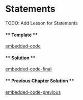 # Statements

TODO: Add Lesson for Statements

<!-- tabs:start -->

#### ** Template **

[embedded-code](../assets/1/1.1-template-code.vy ":include :type=code embed-template")

#### ** Solution **

[embedded-code-final](../assets/1/1.1-finished-code.vy ":include :type=code embed-final")

#### ** Previous Chapter Solution **

[embedded-code-previous](../assets/1/1.0-finished-code.vy ":include :type=code embed-previous")

<!-- tabs:end -->
